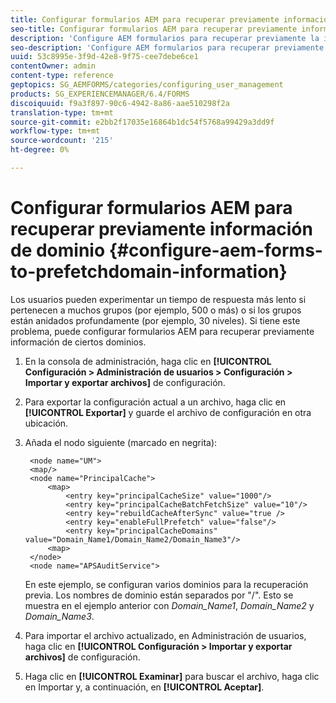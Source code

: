 ```yaml
---
title: Configurar formularios AEM para recuperar previamente información de dominio
seo-title: Configurar formularios AEM para recuperar previamente información de dominio
description: 'Configure AEM formularios para recuperar previamente la información del dominio si experimenta un tiempo de respuesta más lento debido a grupos profundamente anidados o si es miembro de muchos grupos. '
seo-description: 'Configure AEM formularios para recuperar previamente la información del dominio si experimenta un tiempo de respuesta más lento debido a grupos profundamente anidados o si es miembro de muchos grupos. '
uuid: 53c8995e-3f9d-42e8-9f75-cee7debe6ce1
contentOwner: admin
content-type: reference
geptopics: SG_AEMFORMS/categories/configuring_user_management
products: SG_EXPERIENCEMANAGER/6.4/FORMS
discoiquuid: f9a3f897-90c6-4942-8a86-aae510298f2a
translation-type: tm+mt
source-git-commit: e2bb2f17035e16864b1dc54f5768a99429a3dd9f
workflow-type: tm+mt
source-wordcount: '215'
ht-degree: 0%

---
```



# Configurar formularios AEM para recuperar previamente información de dominio {#configure-aem-forms-to-prefetchdomain-information}

Los usuarios pueden experimentar un tiempo de respuesta más lento si pertenecen a muchos grupos (por ejemplo, 500 o más) o si los grupos están anidados profundamente (por ejemplo, 30 niveles). Si tiene este problema, puede configurar formularios AEM para recuperar previamente información de ciertos dominios.

1. En la consola de administración, haga clic en **[!UICONTROL Configuración > Administración de usuarios > Configuración > Importar y exportar archivos]** de configuración.
1. Para exportar la configuración actual a un archivo, haga clic en **[!UICONTROL Exportar]** y guarde el archivo de configuración en otra ubicación.
1. Añada el nodo siguiente (marcado en negrita):

   ```as3
    <node name="UM"> 
    <map/>  
    <node name="PrincipalCache"> 
        <map> 
            <entry key="principalCacheSize" value="1000"/> 
            <entry key="principalCacheBatchFetchSize" value="10"/> 
            <entry key="rebuildCacheAfterSync" value="true /> 
            <entry key="enableFullPrefetch" value="false"/> 
            <entry key="principalCacheDomains" value="Domain_Name1/Domain_Name2/Domain_Name3"/> 
        <map> 
    </node> 
    <node name="APSAuditService">
   ```

   En este ejemplo, se configuran varios dominios para la recuperación previa. Los nombres de dominio están separados por &quot;/&quot;. Esto se muestra en el ejemplo anterior con *Domain_Name1*, *Domain_Name2* y *Domain_Name3*.

1. Para importar el archivo actualizado, en Administración de usuarios, haga clic en **[!UICONTROL Configuración > Importar y exportar archivos]** de configuración.
1. Haga clic en **[!UICONTROL Examinar]** para buscar el archivo, haga clic en Importar y, a continuación, en **[!UICONTROL Aceptar]**.


